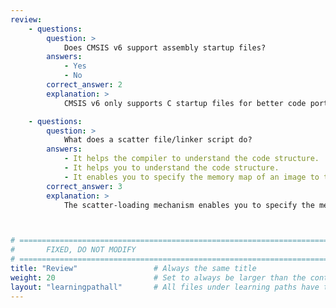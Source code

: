 ```yaml
---
review:
    - questions:
        question: >
            Does CMSIS v6 support assembly startup files?
        answers:
            - Yes
            - No
        correct_answer: 2                    
        explanation: >
            CMSIS v6 only supports C startup files for better code portability and fewer issues when switching between compilers.

    - questions:
        question: >
            What does a scatter file/linker script do?
        answers:
            - It helps the compiler to understand the code structure.
            - It helps you to understand the code structure.
            - It enables you to specify the memory map of an image to the linker.
        correct_answer: 3                   
        explanation: >
            The scatter-loading mechanism enables you to specify the memory map of an image to the linker using a description in a text file. Scatter-loading gives you complete control over the grouping and placement of image components.



# ================================================================================
#       FIXED, DO NOT MODIFY
# ================================================================================
title: "Review"                 # Always the same title
weight: 20                      # Set to always be larger than the content in this path
layout: "learningpathall"       # All files under learning paths have this same wrapper
---
```

